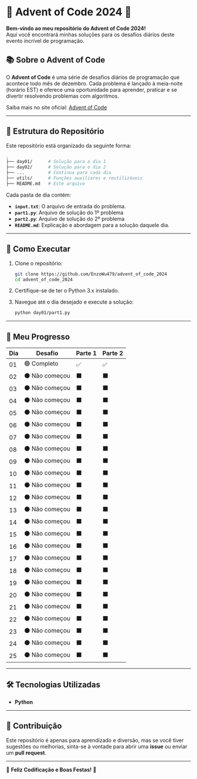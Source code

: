 # 🎄 Advent of Code 2024 🎄  

**Bem-vindo ao meu repositório do Advent of Code 2024!**  
Aqui você encontrará minhas soluções para os desafios diários deste evento incrível de programação.  

## 📚 Sobre o Advent of Code  
O **Advent of Code** é uma série de desafios diários de programação que acontece todo mês de dezembro. Cada problema é lançado à meia-noite (horário EST) e oferece uma oportunidade para aprender, praticar e se divertir resolvendo problemas com algoritmos.  

Saiba mais no site oficial: [Advent of Code](https://adventofcode.com/)  

---

## 📁 Estrutura do Repositório  

Este repositório está organizado da seguinte forma:  

```bash
.
├── day01/      # Solução para o dia 1
├── day02/      # Solução para o dia 2
├── ...         # Continua para cada dia
├── utils/      # Funções auxiliares e reutilizáveis
├── README.md   # Este arquivo
```

Cada pasta de dia contém:  
- **`input.txt`**: O arquivo de entrada do problema.  
- **`part1.py`**: Arquivo de solução do 1º problema  
- **`part2.py`**: Arquivo de solução do 2º problema
- **`README.md`**: Explicação e abordagem para a solução daquele dia.  

---

## 🚀 Como Executar  

1. Clone o repositório:  
   ```bash
   git clone https://github.com/EnzoWu479/advent_of_code_2024
   cd advent_of_code_2024
   ```

2. Certifique-se de ter o Python 3.x instalado.  

3. Navegue até o dia desejado e execute a solução:  
   ```bash
   python day01/part1.py
   ```

---

## 🌟 Meu Progresso  

| Dia | Desafio                | Parte 1 | Parte 2 |  
|-----|------------------------|---------|---------|  
| 01  | 🟢 Completo            | ✅      | ✅      |  
| 02  | ⚫ Não começou         | ⬛      | ⬛      |  
| 03  | ⚫ Não começou         | ⬛      | ⬛      |  
| 04  | ⚫ Não começou         | ⬛      | ⬛      |  
| 05  | ⚫ Não começou         | ⬛      | ⬛      |  
| 06  | ⚫ Não começou         | ⬛      | ⬛      |  
| 07  | ⚫ Não começou         | ⬛      | ⬛      |  
| 08  | ⚫ Não começou         | ⬛      | ⬛      |  
| 09  | ⚫ Não começou         | ⬛      | ⬛      |  
| 10  | ⚫ Não começou         | ⬛      | ⬛      |  
| 11  | ⚫ Não começou         | ⬛      | ⬛      |  
| 12  | ⚫ Não começou         | ⬛      | ⬛      |  
| 13  | ⚫ Não começou         | ⬛      | ⬛      |  
| 14  | ⚫ Não começou         | ⬛      | ⬛      |  
| 15  | ⚫ Não começou         | ⬛      | ⬛      |  
| 16  | ⚫ Não começou         | ⬛      | ⬛      |  
| 17  | ⚫ Não começou         | ⬛      | ⬛      |  
| 18  | ⚫ Não começou         | ⬛      | ⬛      |  
| 19  | ⚫ Não começou         | ⬛      | ⬛      |  
| 20  | ⚫ Não começou         | ⬛      | ⬛      |  
| 21  | ⚫ Não começou         | ⬛      | ⬛      |  
| 22  | ⚫ Não começou         | ⬛      | ⬛      |  
| 23  | ⚫ Não começou         | ⬛      | ⬛      |  
| 24  | ⚫ Não começou         | ⬛      | ⬛      |  
| 25  | ⚫ Não começou         | ⬛      | ⬛      |  

---

## 🛠️ Tecnologias Utilizadas  

- **Python**  

---

## 🤝 Contribuição  

Este repositório é apenas para aprendizado e diversão, mas se você tiver sugestões ou melhorias, sinta-se à vontade para abrir uma **issue** ou enviar um **pull request**.  

---

🎅 **Feliz Codificação e Boas Festas!** 🎉  

